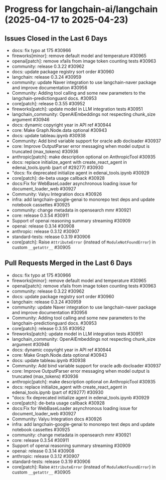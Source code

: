 # Progress for langchain-ai/langchain (2025-04-17 to 2025-04-23)


## Issues Closed in the Last 6 Days
- docs: fix typo at 175 #30966
- fireworks[minor]: remove default model and temperature #30965
- openai[patch]: remove xfails from image token counting tests #30963
- community: release 0.3.22 #30962
- docs: update package registry sort order #30960
- langchain: release 0.3.24 #30959
- community: update Naver integration to use langchain-naver package and improve documentation #30956
- Community: Adding tool calling and some new parameters to the langchain-predictionguard docs. #30953
- core[patch]: release 0.3.55 #30952
- fireworks[patch]: update model in LLM integration tests #30951
- langchain_community: OpenAIEmbeddings not respecting chunk_size argument #30946
- docs: dynamic copyright year in API ref #30944
- core: Make Graph.Node.data optional #30943
- docs: update tableau.ipynb #30938
- Community: Add bind variable support for oracle adb docloader #30937
- core: Improve OutputParser error messaging when model output is truncated (max_tokens) #30936
- anthropic[patch]: make description optional on AnthropicTool #30935
- docs: replace initialize_agent with create_react_agent in edenai_tools.ipynb (part of #29277) #30930
- "docs: fix deprecated initialize agent in edenai_tools.ipynb #30929
- core[patch]: de-beta usage callback #30928
- docs:Fix for WebBaseLoader asynchronous loading issue for document_loader_web #30927
- Community: Valyu Integration docs #30926
- infra: add langchain-google-genai to monorepo test deps and update notebook cassettes #30925
- community: change metadata in opensearch mmr #30921
- core: release 0.3.54 #30911
- Support of openai reasoning summary streaming #30909
- openai: release 0.3.14 #30908
- anthropic: release 0.3.12 #30907
- standard-tests: release 0.3.19 #30906
- core[patch]: Raise `AttributeError` (instead of `ModuleNotFoundError`) in custom `__getattr__` #30905

## Pull Requests Merged in the Last 6 Days
- docs: fix typo at 175 #30966
- fireworks[minor]: remove default model and temperature #30965
- openai[patch]: remove xfails from image token counting tests #30963
- community: release 0.3.22 #30962
- docs: update package registry sort order #30960
- langchain: release 0.3.24 #30959
- community: update Naver integration to use langchain-naver package and improve documentation #30956
- Community: Adding tool calling and some new parameters to the langchain-predictionguard docs. #30953
- core[patch]: release 0.3.55 #30952
- fireworks[patch]: update model in LLM integration tests #30951
- langchain_community: OpenAIEmbeddings not respecting chunk_size argument #30946
- docs: dynamic copyright year in API ref #30944
- core: Make Graph.Node.data optional #30943
- docs: update tableau.ipynb #30938
- Community: Add bind variable support for oracle adb docloader #30937
- core: Improve OutputParser error messaging when model output is truncated (max_tokens) #30936
- anthropic[patch]: make description optional on AnthropicTool #30935
- docs: replace initialize_agent with create_react_agent in edenai_tools.ipynb (part of #29277) #30930
- "docs: fix deprecated initialize agent in edenai_tools.ipynb #30929
- core[patch]: de-beta usage callback #30928
- docs:Fix for WebBaseLoader asynchronous loading issue for document_loader_web #30927
- Community: Valyu Integration docs #30926
- infra: add langchain-google-genai to monorepo test deps and update notebook cassettes #30925
- community: change metadata in opensearch mmr #30921
- core: release 0.3.54 #30911
- Support of openai reasoning summary streaming #30909
- openai: release 0.3.14 #30908
- anthropic: release 0.3.12 #30907
- standard-tests: release 0.3.19 #30906
- core[patch]: Raise `AttributeError` (instead of `ModuleNotFoundError`) in custom `__getattr__` #30905
